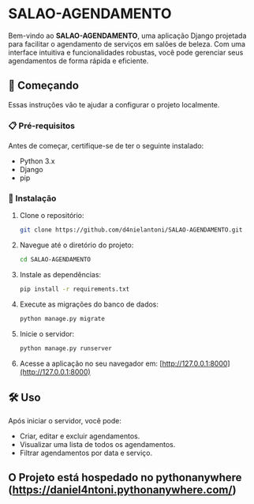 # SALAO-AGENDAMENTO

Bem-vindo ao **SALAO-AGENDAMENTO**, uma aplicação Django projetada para facilitar o agendamento de serviços em salões de beleza. Com uma interface intuitiva e funcionalidades robustas, você pode gerenciar seus agendamentos de forma rápida e eficiente.

## 🚀 Começando

Essas instruções vão te ajudar a configurar o projeto localmente.

### 📋 Pré-requisitos

Antes de começar, certifique-se de ter o seguinte instalado:

- Python 3.x
- Django
- pip

### 🔧 Instalação

1. Clone o repositório:

   ```bash
   git clone https://github.com/d4nielantoni/SALAO-AGENDAMENTO.git
   ```

2. Navegue até o diretório do projeto:

   ```bash
   cd SALAO-AGENDAMENTO
   ```

3. Instale as dependências:

   ```bash
   pip install -r requirements.txt
   ```

4. Execute as migrações do banco de dados:

   ```bash
   python manage.py migrate
   ```

5. Inicie o servidor:

   ```bash
   python manage.py runserver
   ```

6. Acesse a aplicação no seu navegador em: [http://127.0.0.1:8000](http://127.0.0.1:8000)

## 🛠️ Uso

Após iniciar o servidor, você pode:

- Criar, editar e excluir agendamentos.
- Visualizar uma lista de todos os agendamentos.
- Filtrar agendamentos por data e serviço.

<!-- ## 🤝 Contribuição

Contribuições são bem-vindas! Sinta-se à vontade para abrir um *pull request* ou relatar problemas. Para contribuir:

1. Faça um fork do projeto.
2. Crie uma nova branch (`git checkout -b feature/nome-da-sua-feature`).
3. Faça suas alterações e commit (`git commit -m 'Adicionando uma nova feature'`).
4. Envie para o repositório remoto (`git push origin feature/nome-da-sua-feature`).
5. Abra um *pull request*. -->


## O Projeto está hospedado no pythonanywhere (https://daniel4ntoni.pythonanywhere.com/)
